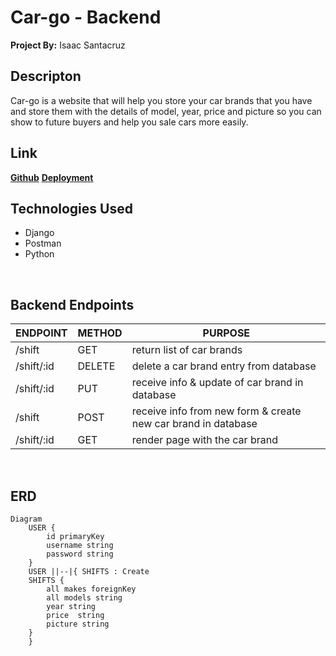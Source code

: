 # Car-go - Backend
**Project By:** Isaac Santacruz


## Descripton
Car-go is a website that will help you store your car brands that you have and store them with the details of model, year, price and picture so you can show to future buyers and help you sale cars more easily.
</br>

## Link
[**Github**](https://github.com/choisus08/flexi_shift_backend)
[**Deployment**](https://flexi-shift-backend.onrender.com/shifts/)
</br>

## Technologies Used
- Django
- Postman
- Python
</br>

## Backend Endpoints

| ENDPOINT | METHOD | PURPOSE |
|----------|--------|---------|
| /shift | GET | return list of car brands|
| /shift/:id | DELETE | delete a car brand entry from database |
| /shift/:id | PUT | receive info & update of car brand in database |
| /shift | POST | receive info from new form & create new car brand in database |
| /shift/:id | GET | render page with the car brand|
</br>

## ERD

``` 
Diagram
    USER {
        id primaryKey
        username string 
        password string
    }
    USER ||--|{ SHIFTS : Create
    SHIFTS {
        all makes foreignKey
        all models string
        year string 
        price  string 
        picture string 
    }
    }
```